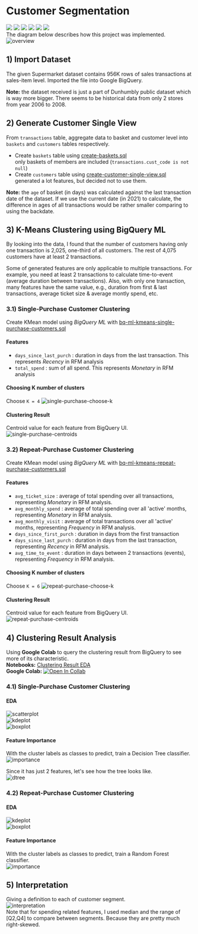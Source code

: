 # Customer Segmentation
[![](https://img.shields.io/badge/-K--Means-blue)](#) [![](https://img.shields.io/badge/-BigQuery-blue)](#) [![](https://img.shields.io/badge/-BigQuery--ML-blue)](#) [![](https://img.shields.io/badge/-SQL-blue)](#) [![](https://img.shields.io/badge/-Python-blue)](#) [![](https://img.shields.io/badge/-Google--Colab-blue)](#)  
The diagram below describes how this project was implemented.
![overview](./img/overview.png)

## 1) Import Dataset
The given Supermarket dataset contains 956K rows of sales transactions at sales-item level. Imported the file into Google BigQuery.  
  
**Note:** the dataset received is just a part of Dunhumbly public dataset which is way more bigger. There seems to be historical data from only 2 stores from year 2006 to 2008.  

## 2) Generate Customer Single View
From `transactions` table, aggregate data to basket and customer level into `baskets` and `customers` tables respectively.  
* Create `baskets` table using [create-baskets.sql](./create-baskets.sql)  
only baskets of members are included (`transactions.cust_code is not null`)  
* Create `customers` table using [create-customer-single-view.sql](./create-customer-single-view.sql)  
generated a lot features, but decided not to use them.  
  
**Note:** the `age` of basket (in days) was calculated against the last transaction date of the dataset. If we use the current date (in 2021) to calculate, the difference in ages of all transactions would be rather smaller comparing to using the backdate.  

## 3) K-Means Clustering using BigQuery ML
By looking into the data, I found that the number of customers having only one transaction is 2,025, one-third of all customers. The rest of 4,075 customers have at least 2 transactions.  

Some of generated features are only applicable to multiple transactions. For example, you need at least 2 transactions to calculate time-to-event (average duration between transactions). Also, with only one transaction, many features have the same value, e.g., duration from first & last transactions, average ticket size & average montly spend, etc.  
  

### 3.1) Single-Purchase Customer Clustering
Create KMean model using *BigQuery ML* with [bq-ml-kmeans-single-purchase-customers.sql](./bq-ml-kmeans-single-purchase-customers.sql)  

#### Features
* `days_since_last_purch` : duration in days from the last transaction. This represents *Recency* in RFM analysis
* `total_spend` : sum of all spend. This represents *Monetary* in RFM analysis

#### Choosing K number of clusters
Choose `K = 4`
![single-purchase-choose-k](./img/single-purchase-choose-k.png)

#### Clustering Result
Centroid value for each feature from BigQuery UI.  
![single-purchase-centroids](./img/single-purchase-centroids.png)

### 3.2) Repeat-Purchase Customer Clustering
Create KMean model using *BigQuery ML* with [bq-ml-kmeans-repeat-purchase-customers.sql](./bq-ml-repeat-purchase-customers.sql)  

#### Features
* `avg_ticket_size` : average of total spending over all transactions, representing *Monetary* in RFM analysis.
* `avg_monthly_spend` : average of total spending over all 'active' months, representing *Monetary* in RFM analysis.
* `avg_monthly_visit` : average of total transactions over all 'active' months, representing *Frequency* in RFM analysis.
* `days_since_first_purch` : duration in days from the first transaction
* `days_since_last_purch` : duration in days from the last transaction, representing *Recency* in RFM analysis.
* `avg_time_to_event` : duration in days between 2 transactions (events), representing *Frequency* in RFM analysis.

#### Choosing K number of clusters
Choose `K = 6`
![repeat-purchase-choose-k](./img/repeat-purchase-choose-k.png)

#### Clustering Result
Centroid value for each feature from BigQuery UI.  
![repeat-purchase-centroids](./img/repeat-purchase-centroids.png)

## 4) Clustering Result Analysis
Using **Google Colab** to query the clustering result from BigQuery to see more of its characteristic.  
**Notebooks:** [Clustering Result EDA](./clustering-result-eda.ipynb)  
**Google Colab:** [![Open In Collab](https://colab.research.google.com/assets/colab-badge.svg)](https://colab.research.google.com/github/tanatiem/BADS7105-CRM-Analytics/blob/main/Homework%2006%20-%20Customer%20Segmentation/clustering-result-eda.ipynb)  

### 4.1) Single-Purchase Customer Clustering
#### EDA
![scatterplot](./img/single-purchase-scatterplot.png)  
![kdeplot](./img/single-purchase-feature-dist.png)  
![boxplot](./img/single-purchase-feature-boxplot.png)  
#### Feature Importance
With the cluster labels as classes to predict, train a Decision Tree classifier.  
![importance](./img/single-purchase-feature-importance.png)  

Since it has just 2 features, let's see how the tree looks like.  
![dtree](./img/single-purchase-dtree.png)  

### 4.2) Repeat-Purchase Customer Clustering
#### EDA
![kdeplot](./img/repeat-purchase-feature-dist.png)  
![boxplot](./img/repeat-purchase-feature-boxplot.png)  
#### Feature Importance
With the cluster labels as classes to predict, train a Random Forest classifier.  
![importance](./img/repeat-purchase-feature-importance.png) 

## 5) Interpretation

Giving a definition to each of customer segment.  
![interpretation](./img/interpretation.png)  
Note that for spending related features, I used median and the range of [Q2,Q4] to compare between segments. Because they are pretty much right-skewed.
